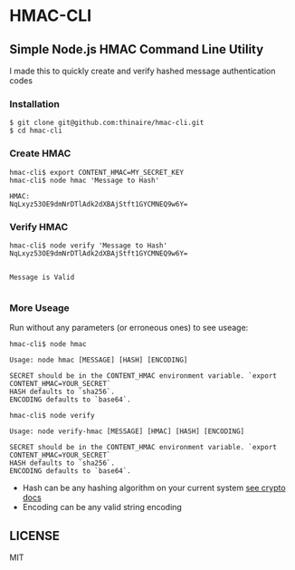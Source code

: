 # HMAC-CLI
## Simple Node.js HMAC Command Line Utility

I made this to quickly create and verify hashed message authentication codes

### Installation

```
$ git clone git@github.com:thinaire/hmac-cli.git
$ cd hmac-cli
```

### Create HMAC

```
hmac-cli$ export CONTENT_HMAC=MY_SECRET_KEY
hmac-cli$ node hmac 'Message to Hash'

HMAC:
NqLxyz53OE9dmNrDTlAdk2dXBAjStft1GYCMNEQ9w6Y=

```

### Verify HMAC

```
hmac-cli$ node verify 'Message to Hash' NqLxyz53OE9dmNrDTlAdk2dXBAjStft1GYCMNEQ9w6Y=


Message is Valid


```

### More Useage

Run without any parameters (or erroneous ones) to see useage:

```
hmac-cli$ node hmac

Usage: node hmac [MESSAGE] [HASH] [ENCODING]

SECRET should be in the CONTENT_HMAC environment variable. `export CONTENT_HMAC=YOUR_SECRET`
HASH defaults to `sha256`.
ENCODING defaults to `base64`.

hmac-cli$ node verify

Usage: node verify-hmac [MESSAGE] [HMAC] [HASH] [ENCODING]

SECRET should be in the CONTENT_HMAC environment variable. `export CONTENT_HMAC=YOUR_SECRET`
HASH defaults to `sha256`.
ENCODING defaults to `base64`.

```

* Hash can be any hashing algorithm on your current system [see crypto docs](https://nodejs.org/dist/v4.2.2/docs/api/crypto.html#crypto_crypto_createhash_algorithm)
* Encoding can be any valid string encoding

## LICENSE

MIT

